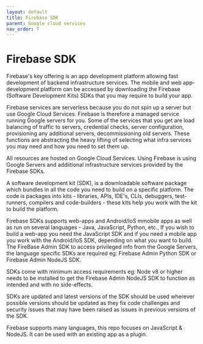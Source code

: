 ```yaml
---
layout: default
title: Firebase SDK
parent: Google cloud services
nav_order: 7
---
```


 # Firebase SDK

Firebase's key offering is an app development platform allowing fast development of backend infrastructure services. The mobile and web app-development platform can be accessed by downloading the Firebase (Software Development Kits) SDKs that you  may require to build your app.

Firebase services are serverless because you do not spin up a server but use Google Cloud Services. Firebase is therefore a managed service running Google servers for you. Some of the services that you get are load balancing of traffic to servers, credential checks, server configuration, provisioning any additional servers, decommissioning old servers. These functions are abstracting the heavy lifting of selecting what infra services you may need and how you need to set them up.

All resources are hosted on Google Cloud Services. Using Firebase is using Google Servers and addiitional infrastructure services provided by the Firebase SDKs.

A software development kit (SDK), is a downloadable software package which bundles in all the code you need to build on a specific platform. The code is packages into kits - libraries, APIs, IDE's, CLIs, debuggers, test-runners, compilers and code-builders - these kits help you work with the kit to build the platform.

Firebase SDKs supports web-apps and Android/IoS mmobile apps as well as run on several languages - Java, JavaScript, Python, etc., If you wish to build a web-app you need the JavaScript SDK and if you need a mobile app you work with the Android/IoS SDK, depending on what you want to build. The FireBase Admin SDK to access privileged info from the Google Servers, the language specific SDKs are required eg: Firebase Admin Python SDK or Firebase Admin NodeJS SDK.

SDKs come with minimum access requirements eg: Node v8 or higher needs to be installed to get the Firebase Admin NodeJS SDK to function as intended and with no side-effects.

SDKs are updated and latest versions of the SDK should be used wherever possible versions should be updated as they fix code challenges and security issues that may have been raised as issues in previous versions of the SDK.

Firebase supports many languages, this repo focuses on JavaScript & NodeJS. It can be used with an existing app as a plugin.
